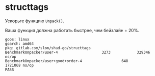 # structtags

Ускорьте функцию `Unpack()`.

Ваша функция должна работать быстрее, чем бейзлайн + 20%.
```
goos: linux
goarch: amd64
pkg: gitlab.com/slon/shad-go/structtags
BenchmarkUnpacker/user-4                    3273            329346 ns/op
BenchmarkUnpacker/user+good+order-4                  648           1721068 ns/op
PASS
```
